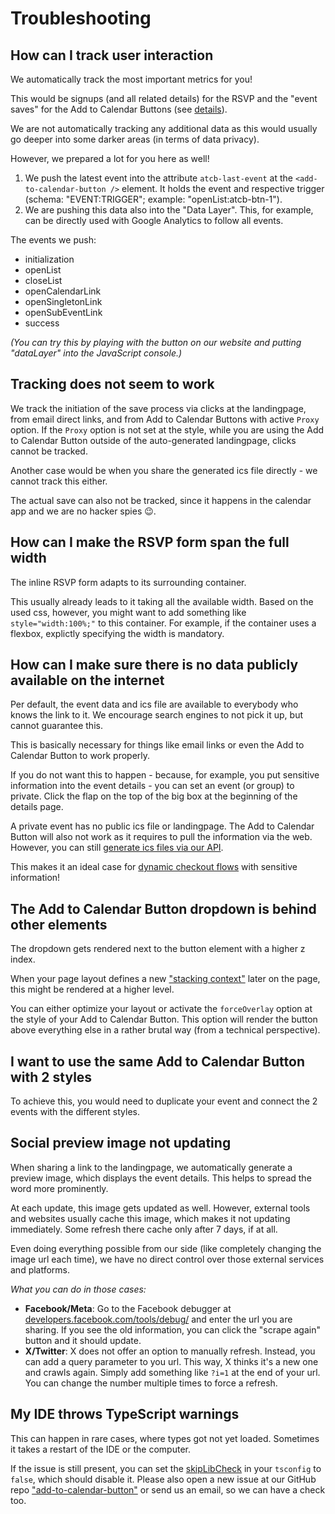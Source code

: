 
# Troubleshooting

## How can I track user interaction

We automatically track the most important metrics for you!

This would be signups (and all related details) for the RSVP and the "event saves" for the Add to Calendar Buttons (see [details](/application-manual/analytics.html)).

We are not automatically tracking any additional data as this would usually go deeper into some darker areas (in terms of data privacy).

However, we prepared a lot for you here as well!

1. We push the latest event into the attribute `atcb-last-event` at the `<add-to-calendar-button />` element. It holds the event and respective trigger (schema: "EVENT:TRIGGER"; example: "openList:atcb-btn-1").
2. We are pushing this data also into the "Data Layer". This, for example, can be directly used with Google Analytics to follow all events.

The events we push:

* initialization
* openList
* closeList
* openCalendarLink
* openSingletonLink
* openSubEventLink
* success

*(You can try this by playing with the button on our website and putting "dataLayer" into the JavaScript console.)*

## Tracking does not seem to work

We track the initiation of the save process via clicks at the landingpage, from email direct links, and from Add to Calendar Buttons with active `Proxy` option. If the `Proxy` option is not set at the style, while you are using the Add to Calendar Button outside of the auto-generated landingpage, clicks cannot be tracked.

Another case would be when you share the generated ics file directly - we cannot track this either.

The actual save can also not be tracked, since it happens in the calendar app and we are no hacker spies 😉.

## How can I make the RSVP form span the full width

The inline RSVP form adapts to its surrounding container.

This usually already leads to it taking all the available width. Based on the used css, however, you might want to add something like `style="width:100%;"` to this container. For example, if the container uses a flexbox, explictly specifying the width is mandatory.

## How can I make sure there is no data publicly available on the internet

Per default, the event data and ics file are available to everybody who knows the link to it. We encourage search engines to not pick it up, but cannot guarantee this.

This is basically necessary for things like email links or even the Add to Calendar Button to work properly.

If you do not want this to happen - because, for example, you put sensitive information into the event details - you can set an event (or group) to private. Click the flap on the top of the big box at the beginning of the details page.

A private event has no public ics file or landingpage. The Add to Calendar Button will also not work as it requires to pull the information via the web. However, you can still [generate ics files via our API](/api/miscellaneous.html#retrieve-ics-file-body). 

This makes it an ideal case for [dynamic checkout flows](/recipes/dynamic-checkout.html) with sensitive information!

## The Add to Calendar Button dropdown is behind other elements

The dropdown gets rendered next to the button element with a higher z index.

When your page layout defines a new ["stacking context"](https://developer.mozilla.org/en-US/docs/Web/CSS/CSS_positioned_layout/Understanding_z-index/Stacking_context) later on the page, this might be rendered at a higher level.

You can either optimize your layout or activate the `forceOverlay` option at the style of your Add to Calendar Button. This option will render the button above everything else in a rather brutal way (from a technical perspective).

## I want to use the same Add to Calendar Button with 2 styles

To achieve this, you would need to duplicate your event and connect the 2 events with the different styles.

## Social preview image not updating

When sharing a link to the landingpage, we automatically generate a preview image, which displays the event details. This helps to spread the word more prominently.

At each update, this image gets updated as well. However, external tools and websites usually cache this image, which makes it not updating immediately. Some refresh there cache only after 7 days, if at all.

Even doing everything possible from our side (like completely changing the image url each time), we have no direct control over those external services and platforms.

_What you can do in those cases:_

* **Facebook/Meta**: Go to the Facebook debugger at [developers.facebook.com/tools/debug/](https://developers.facebook.com/tools/debug/) and enter the url you are sharing. If you see the old information, you can click the "scrape again" button and it should update.
* **X/Twitter**: X does not offer an option to manually refresh. Instead, you can add a query parameter to you url. This way, X thinks it's a new one and crawls again. Simply add something like `?i=1` at the end of your url. You can change the number multiple times to force a refresh.

## My IDE throws TypeScript warnings

This can happen in rare cases, where types got not yet loaded. Sometimes it takes a restart of the IDE or the computer.

If the issue is still present, you can set the [skipLibCheck](https://www.typescriptlang.org/tsconfig#skipLibCheck) in your `tsconfig` to `false`, which should disable it.
Please also open a new issue at our GitHub repo ["add-to-calendar-button"](https://github.com/add2cal/add-to-calendar-button/issues/new/choose) or send us an email, so we can have a check too.